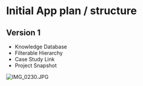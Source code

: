 # Initial App plan / structure #

## Version 1 ##
* Knowledge Database
* Filterable Hierarchy
* Case Study Link
* Project Snapshot

![IMG_0230.JPG](https://bitbucket.org/repo/o6rkja/images/1768878954-IMG_0230.JPG)